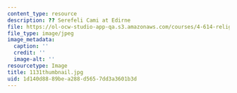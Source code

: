 ```yaml
---
content_type: resource
description: ?? Serefeli Cami at Edirne
file: https://ol-ocw-studio-app-qa.s3.amazonaws.com/courses/4-614-religious-architecture-and-islamic-cultures-fall-2002/1d140d8889bea288d5657dd3a3601b3d_1131thumbnail.jpg
file_type: image/jpeg
image_metadata:
  caption: ''
  credit: ''
  image-alt: ''
resourcetype: Image
title: 1131thumbnail.jpg
uid: 1d140d88-89be-a288-d565-7dd3a3601b3d
---
```

